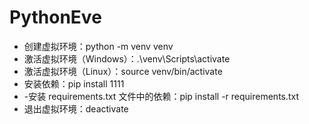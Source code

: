 # PythonEve

- 创建虚拟环境：python -m venv venv
- 激活虚拟环境（Windows）：.\venv\Scripts\activate
- 激活虚拟环境（Linux）：source venv/bin/activate
- 安装依赖：pip install 1111
- -安装 requirements.txt 文件中的依赖：pip install -r requirements.txt
- 退出虚拟环境：deactivate
